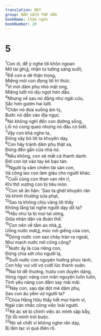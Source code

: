 ```yaml
---
translation: BDY
group: NĂM SÁCH THƠ VĂN
bookName: Châm ngôn 
bookNumber: 20
---
```


<div class="title"><h1>5</h1></div>
<span class="verse ch_5_1"><sup>1</sup>Con ơi, để ý nghe lời khôn ngoan<br/>Mở tai ghi<a href="#" data-toggle="tooltip" data-placement="bottom" title="Nt lắng tai nghe">⚓</a> nhận tư tưởng sáng suốt;<br/></span>
<span class="verse ch_5_2"><sup>2</sup>Để con e dè thận trọng,<br/>Miệng môi con đọng lời tri thức.<br/></span>
<span class="verse ch_5_3"><sup>3</sup>Vì môi dâm phụ nhỏ mật ong,<br/>Miệng lưỡi nó dịu ngọt hơn dầu.<br/></span>
<span class="verse ch_5_4"><sup>4</sup>Nhưng về sau nó đắng như ngải cứu,<br/>Sắc hơn gươm hai lưỡi.<br/></span>
<span class="verse ch_5_5"><sup>5</sup>Chân nó đưa xuống âm ty,<br/>Bước nó dẫn vào địa ngục.<br/></span>
<span class="verse ch_5_6"><sup>6</sup>Nó không nghĩ đến con đường sống,<br/>Lối nó cong queo nhưng nó đâu có biết.<br/></span>
<span class="verse ch_5_7"><sup>7</sup>Vậy con khá nghe ta,<br/>Đừng xây bỏ lời ta khuyên dạy.<br/></span>
<span class="verse ch_5_8"><sup>8</sup>Con hãy tránh dâm phụ thật xa,<br/>Đừng đến gần cửa nhà nó.<br/></span>
<span class="verse ch_5_9"><sup>9</sup>Nếu không, con sẽ mất cả thanh danh.<br/>Đời con lọt vào tay kẻ bạo tàn.<br/></span>
<span class="verse ch_5_10"><sup>10</sup>Người lạ xâm chiếm tài sản con,<br/>Và công lao con làm giàu cho người khác.<br/></span>
<span class="verse ch_5_11"><sup>11</sup>Cuối cùng con than van rên rỉ,<br/>Khi thịt xương con bị tiêu mòn.<br/></span>
<span class="verse ch_5_12"><sup>12</sup>Con sẽ ân hận: &#39;Sao ta ghét khuyên răn<br/>Và khinh thường sửa phạt,<br/></span>
<span class="verse ch_5_13"><sup>13</sup>Sao ta không chịu vâng lời thầy<br/>Không lắng tai nghe người dạy dỗ ta?<br/></span>
<span class="verse ch_5_14"><sup>14</sup>Hầu như ta bị mọi tai ương,<br/>Giữa nhân dân và đoàn thể.&#39;<br/></span>
<span class="verse ch_5_15"><sup>15</sup>Con nên về tắm ao nhà,<a href="#" data-toggle="tooltip" data-placement="bottom" title="Nt uống nước trong hồ của con">⚓</a><br/>Uống nước mát<a href="#" data-toggle="tooltip" data-placement="bottom" title="Nt nước chảy">⚓</a> múc nơi giếng của con,<br/></span>
<span class="verse ch_5_16"><sup>16</sup>Dòng nước con sao chảy tràn ra ngoài,<br/>Như mạch nước nơi công cộng?<br/></span>
<span class="verse ch_5_17"><sup>17</sup>Nước ấy là của riêng con,<br/>Đừng chia sớt cho người lạ,<br/></span>
<span class="verse ch_5_18"><sup>18</sup>Suối nước con nguyện hưởng phúc lành,<br/>Con hãy vui với vợ cưới lúc thanh xuân.<br/></span>
<span class="verse ch_5_19"><sup>19</sup>Nai tơ dễ thương, hươu con duyên dáng,<br/>Vòng ngực nàng con mãn nguyện luôn luôn,<br/>Tình yêu nàng con đắm say mãi mãi.<br/></span>
<span class="verse ch_5_20"><sup>20</sup>Này con, sao dại dột mê dâm phụ,<br/>Sao con âu yếm vợ người ta?<br/></span>
<span class="verse ch_5_21"><sup>21</sup>Chúa Hằng Hữu thấy hết mọi hành vi,<br/>Ngài cân nhắc công việc loài người.<br/></span>
<span class="verse ch_5_22"><sup>22</sup>Kẻ ác sẽ bị chính việc ác mình sập bẫy,<br/>Tội lỗi mình trói buộc.<br/></span>
<span class="verse ch_5_23"><sup>23</sup>Nó sẽ chết vì không nghe răn dạy,<br/>Bị lầm lạc vì quá điên rồ.</span>
